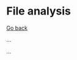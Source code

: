 # File analysis

[Go back](../index.md)

<div class="row row-cols-md-2"><div>

...
</div><div>

...
</div></div>